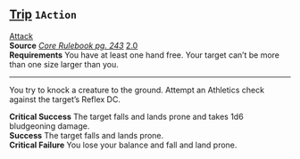 ## [Trip](https://2e.aonprd.com/Actions.aspx?ID=40) `1Action`

[Attack](https://2e.aonprd.com/Traits.aspx?ID=15)  
**Source** [_Core Rulebook pg. 243_](https://paizo.com/products/btq01y0k?Pathfinder-Core-Rulebook) [2.0](https://2e.aonprd.com/Sources.aspx?ID=1)  
**Requirements** You have at least one hand free. Your target can’t be more than one size larger than you.

___

You try to knock a creature to the ground. Attempt an Athletics check against the target’s Reflex DC.

**Critical Success** The target falls and lands prone and takes 1d6 bludgeoning damage.  
**Success** The target falls and lands prone.  
**Critical Failure** You lose your balance and fall and land prone.